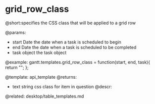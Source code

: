grid_row_class
=============
@short:specifies the CSS class that will be applied to a grid row

@params: 
- start	Date	the date when a task is scheduled to begin
- end	Date	the date when a task is scheduled to be completed
- task	object	the task object

@example:
gantt.templates.grid_row_class = function(start, end, task){
	return "";
};

@template:	api_template
@returns:
- text		string		css class for item in question
@descr:

@related:
	desktop/table_templates.md